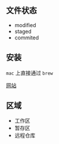## 文件状态

- modified
- staged
- commited


## 安装

`mac` 上直接通过 `brew`

[网站](https://git-scm.com/downloads)

## 区域

- 工作区
- 暂存区
- 远程仓库

